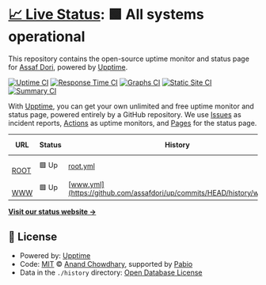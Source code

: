 # [📈 Live Status](https://demo.upptime.js.org): <!--live status--> **🟩 All systems operational**

This repository contains the open-source uptime monitor and status page for [Assaf Dori](assafdori.com), powered by [Upptime](https://github.com/upptime/upptime).

[![Uptime CI](https://github.com/assafdori/up/workflows/Uptime%20CI/badge.svg)](https://github.com/assafdori/up/actions?query=workflow%3A%22Uptime+CI%22)
[![Response Time CI](https://github.com/assafdori/up/workflows/Response%20Time%20CI/badge.svg)](https://github.com/assafdori/up/actions?query=workflow%3A%22Response+Time+CI%22)
[![Graphs CI](https://github.com/assafdori/up/workflows/Graphs%20CI/badge.svg)](https://github.com/assafdori/up/actions?query=workflow%3A%22Graphs+CI%22)
[![Static Site CI](https://github.com/assafdori/up/workflows/Static%20Site%20CI/badge.svg)](https://github.com/assafdori/up/actions?query=workflow%3A%22Static+Site+CI%22)
[![Summary CI](https://github.com/assafdori/up/workflows/Summary%20CI/badge.svg)](https://github.com/assafdori/up/actions?query=workflow%3A%22Summary+CI%22)

With [Upptime](https://upptime.js.org), you can get your own unlimited and free uptime monitor and status page, powered entirely by a GitHub repository. We use [Issues](https://github.com/assafdori/up/issues) as incident reports, [Actions](https://github.com/assafdori/up/actions) as uptime monitors, and [Pages](https://demo.upptime.js.org) for the status page.

<!--start: status pages-->
<!-- This summary is generated by Upptime (https://github.com/upptime/upptime) -->
<!-- Do not edit this manually, your changes will be overwritten -->
<!-- prettier-ignore -->
| URL | Status | History | Response Time | Uptime |
| --- | ------ | ------- | ------------- | ------ |
| <img alt="" src="https://icons.duckduckgo.com/ip3/assafdori.com.ico" height="13"> [ROOT](https://assafdori.com) | 🟩 Up | [root.yml](https://github.com/assafdori/up/commits/HEAD/history/root.yml) | <details><summary><img alt="Response time graph" src="./graphs/root/response-time-week.png" height="20"> 3153ms</summary><br><a href="https://status.assafdori.com/history/root"><img alt="Response time 3368" src="https://img.shields.io/endpoint?url=https%3A%2F%2Fraw.githubusercontent.com%2Fassafdori%2Fup%2FHEAD%2Fapi%2Froot%2Fresponse-time.json"></a><br><a href="https://status.assafdori.com/history/root"><img alt="24-hour response time 4636" src="https://img.shields.io/endpoint?url=https%3A%2F%2Fraw.githubusercontent.com%2Fassafdori%2Fup%2FHEAD%2Fapi%2Froot%2Fresponse-time-day.json"></a><br><a href="https://status.assafdori.com/history/root"><img alt="7-day response time 3153" src="https://img.shields.io/endpoint?url=https%3A%2F%2Fraw.githubusercontent.com%2Fassafdori%2Fup%2FHEAD%2Fapi%2Froot%2Fresponse-time-week.json"></a><br><a href="https://status.assafdori.com/history/root"><img alt="30-day response time 3263" src="https://img.shields.io/endpoint?url=https%3A%2F%2Fraw.githubusercontent.com%2Fassafdori%2Fup%2FHEAD%2Fapi%2Froot%2Fresponse-time-month.json"></a><br><a href="https://status.assafdori.com/history/root"><img alt="1-year response time 3368" src="https://img.shields.io/endpoint?url=https%3A%2F%2Fraw.githubusercontent.com%2Fassafdori%2Fup%2FHEAD%2Fapi%2Froot%2Fresponse-time-year.json"></a></details> | <details><summary><a href="https://status.assafdori.com/history/root">99.19%</a></summary><a href="https://status.assafdori.com/history/root"><img alt="All-time uptime 99.57%" src="https://img.shields.io/endpoint?url=https%3A%2F%2Fraw.githubusercontent.com%2Fassafdori%2Fup%2FHEAD%2Fapi%2Froot%2Fuptime.json"></a><br><a href="https://status.assafdori.com/history/root"><img alt="24-hour uptime 97.77%" src="https://img.shields.io/endpoint?url=https%3A%2F%2Fraw.githubusercontent.com%2Fassafdori%2Fup%2FHEAD%2Fapi%2Froot%2Fuptime-day.json"></a><br><a href="https://status.assafdori.com/history/root"><img alt="7-day uptime 99.19%" src="https://img.shields.io/endpoint?url=https%3A%2F%2Fraw.githubusercontent.com%2Fassafdori%2Fup%2FHEAD%2Fapi%2Froot%2Fuptime-week.json"></a><br><a href="https://status.assafdori.com/history/root"><img alt="30-day uptime 99.56%" src="https://img.shields.io/endpoint?url=https%3A%2F%2Fraw.githubusercontent.com%2Fassafdori%2Fup%2FHEAD%2Fapi%2Froot%2Fuptime-month.json"></a><br><a href="https://status.assafdori.com/history/root"><img alt="1-year uptime 99.57%" src="https://img.shields.io/endpoint?url=https%3A%2F%2Fraw.githubusercontent.com%2Fassafdori%2Fup%2FHEAD%2Fapi%2Froot%2Fuptime-year.json"></a></details>
| <img alt="" src="https://icons.duckduckgo.com/ip3/www.assafdori.com.ico" height="13"> [WWW](https://www.assafdori.com) | 🟩 Up | [www.yml](https://github.com/assafdori/up/commits/HEAD/history/www.yml) | <details><summary><img alt="Response time graph" src="./graphs/www/response-time-week.png" height="20"> 2920ms</summary><br><a href="https://status.assafdori.com/history/www"><img alt="Response time 2561" src="https://img.shields.io/endpoint?url=https%3A%2F%2Fraw.githubusercontent.com%2Fassafdori%2Fup%2FHEAD%2Fapi%2Fwww%2Fresponse-time.json"></a><br><a href="https://status.assafdori.com/history/www"><img alt="24-hour response time 3998" src="https://img.shields.io/endpoint?url=https%3A%2F%2Fraw.githubusercontent.com%2Fassafdori%2Fup%2FHEAD%2Fapi%2Fwww%2Fresponse-time-day.json"></a><br><a href="https://status.assafdori.com/history/www"><img alt="7-day response time 2920" src="https://img.shields.io/endpoint?url=https%3A%2F%2Fraw.githubusercontent.com%2Fassafdori%2Fup%2FHEAD%2Fapi%2Fwww%2Fresponse-time-week.json"></a><br><a href="https://status.assafdori.com/history/www"><img alt="30-day response time 2807" src="https://img.shields.io/endpoint?url=https%3A%2F%2Fraw.githubusercontent.com%2Fassafdori%2Fup%2FHEAD%2Fapi%2Fwww%2Fresponse-time-month.json"></a><br><a href="https://status.assafdori.com/history/www"><img alt="1-year response time 2561" src="https://img.shields.io/endpoint?url=https%3A%2F%2Fraw.githubusercontent.com%2Fassafdori%2Fup%2FHEAD%2Fapi%2Fwww%2Fresponse-time-year.json"></a></details> | <details><summary><a href="https://status.assafdori.com/history/www">99.20%</a></summary><a href="https://status.assafdori.com/history/www"><img alt="All-time uptime 99.57%" src="https://img.shields.io/endpoint?url=https%3A%2F%2Fraw.githubusercontent.com%2Fassafdori%2Fup%2FHEAD%2Fapi%2Fwww%2Fuptime.json"></a><br><a href="https://status.assafdori.com/history/www"><img alt="24-hour uptime 97.80%" src="https://img.shields.io/endpoint?url=https%3A%2F%2Fraw.githubusercontent.com%2Fassafdori%2Fup%2FHEAD%2Fapi%2Fwww%2Fuptime-day.json"></a><br><a href="https://status.assafdori.com/history/www"><img alt="7-day uptime 99.20%" src="https://img.shields.io/endpoint?url=https%3A%2F%2Fraw.githubusercontent.com%2Fassafdori%2Fup%2FHEAD%2Fapi%2Fwww%2Fuptime-week.json"></a><br><a href="https://status.assafdori.com/history/www"><img alt="30-day uptime 99.57%" src="https://img.shields.io/endpoint?url=https%3A%2F%2Fraw.githubusercontent.com%2Fassafdori%2Fup%2FHEAD%2Fapi%2Fwww%2Fuptime-month.json"></a><br><a href="https://status.assafdori.com/history/www"><img alt="1-year uptime 99.57%" src="https://img.shields.io/endpoint?url=https%3A%2F%2Fraw.githubusercontent.com%2Fassafdori%2Fup%2FHEAD%2Fapi%2Fwww%2Fuptime-year.json"></a></details>

<!--end: status pages-->

[**Visit our status website →**](https://demo.upptime.js.org)

## 📄 License

- Powered by: [Upptime](https://github.com/upptime/upptime)
- Code: [MIT](./LICENSE) © [Anand Chowdhary](https://anandchowdhary.com), supported by [Pabio](https://pabio.com)
- Data in the `./history` directory: [Open Database License](https://opendatacommons.org/licenses/odbl/1-0/)
